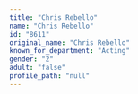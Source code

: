 ```yaml
---
title: "Chris Rebello"
name: "Chris Rebello"
id: "8611"
original_name: "Chris Rebello"
known_for_department: "Acting"
gender: "2"
adult: "false"
profile_path: "null"
---
```

